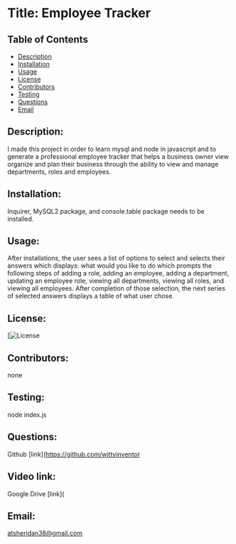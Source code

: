
  # Title: Employee Tracker
  ## Table of Contents 
  - [Description](#description) 
  - [Installation](#installation) 
  - [Usage](#usage) 
  - [License](#license) 
  - [Contributors](#contributors) 
  - [Testing](#testing) 
  - [Questions](#questions) 
  - [Email](#email) 

  ## Description:  
  I made this project in order to learn mysql and node in javascript and to generate a professional
  employee tracker that helps a business owner view organize and plan their business through
  the ability to view and manage departments, roles and employees.

  
  ## Installation: 
  Inquirer, MySQL2 package, and console.table package needs to be installed. 
  
  ## Usage: 
  After installations, the user sees a list of options to select and selects their answers which displays: what would you like to do which prompts the following steps of adding a role, adding an employee, adding a department, updating an employee role, viewing all departments, viewing all roles, and viewing all employees. After completion of those selection, the next series of selected answers displays a table of what user chose. 
    
  ## License: 
  [![License](N/A)
  
  ## Contributors: 
  none 
  
  ## Testing: 
  node index.js 
  
  ## Questions: 
  Github [link](https://github.com/wittyinventor 

## Video link: 
  Google Drive [link](

  
  ## Email: 
  atsheridan38@gmail.com
